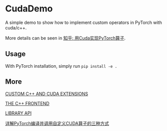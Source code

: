 # CudaDemo

A simple demo to show how to implement custom operators in PyTorch with cuda/c++.

More details can be seen in [知乎: 用Cuda实现PyTorch算子](https://zhuanlan.zhihu.com/p/595851188).

## Usage
With PyTorch installation, simply run `pip install -e .`

## More

[CUSTOM C++ AND CUDA EXTENSIONS](https://pytorch.org/tutorials/advanced/cpp_extension.html)

[THE C++ FRONTEND](https://pytorch.org/cppdocs/frontend.html)

[LIBRARY API](https://pytorch.org/cppdocs/api/library_root.html)

[详解PyTorch编译并调用自定义CUDA算子的三种方式](https://zhuanlan.zhihu.com/p/358778742)